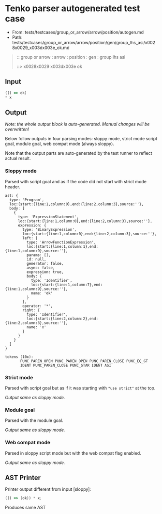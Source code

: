 # Tenko parser autogenerated test case

- From: tests/testcases/group_or_arrow/arrow/position/autogen.md
- Path: tests/testcases/group_or_arrow/arrow/position/gen/group_lhs_asi/x0028x0029_x003dx003e_ok.md

> :: group or arrow : arrow : position : gen : group lhs asi
>
> ::> x0028x0029 x003dx003e ok

## Input


`````js
(() => ok)
* x
`````

## Output

_Note: the whole output block is auto-generated. Manual changes will be overwritten!_

Below follow outputs in four parsing modes: sloppy mode, strict mode script goal, module goal, web compat mode (always sloppy).

Note that the output parts are auto-generated by the test runner to reflect actual result.

### Sloppy mode

Parsed with script goal and as if the code did not start with strict mode header.

`````
ast: {
  type: 'Program',
  loc:{start:{line:1,column:0},end:{line:2,column:3},source:''},
  body: [
    {
      type: 'ExpressionStatement',
      loc:{start:{line:1,column:0},end:{line:2,column:3},source:''},
      expression: {
        type: 'BinaryExpression',
        loc:{start:{line:1,column:0},end:{line:2,column:3},source:''},
        left: {
          type: 'ArrowFunctionExpression',
          loc:{start:{line:1,column:1},end:{line:1,column:9},source:''},
          params: [],
          id: null,
          generator: false,
          async: false,
          expression: true,
          body: {
            type: 'Identifier',
            loc:{start:{line:1,column:7},end:{line:1,column:9},source:''},
            name: 'ok'
          }
        },
        operator: '*',
        right: {
          type: 'Identifier',
          loc:{start:{line:2,column:2},end:{line:2,column:3},source:''},
          name: 'x'
        }
      }
    }
  ]
}

tokens (10x):
       PUNC_PAREN_OPEN PUNC_PAREN_OPEN PUNC_PAREN_CLOSE PUNC_EQ_GT
       IDENT PUNC_PAREN_CLOSE PUNC_STAR IDENT ASI
`````

### Strict mode

Parsed with script goal but as if it was starting with `"use strict"` at the top.

_Output same as sloppy mode._

### Module goal

Parsed with the module goal.

_Output same as sloppy mode._

### Web compat mode

Parsed in sloppy script mode but with the web compat flag enabled.

_Output same as sloppy mode._

## AST Printer

Printer output different from input [sloppy]:

````js
(() => (ok)) * x;
````

Produces same AST
